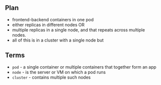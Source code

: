 ## Plan
- frontend-backend containers in one pod
- either replicas in different nodes OR
- multiple replicas in a single node, and that repeats across multiple nodes.
- all of this is in a cluster with a single node but

## Terms
- `pod` - a single container or multiple containers that together form an app
- `node` - is the server or VM on which a pod runs
- `cluster` - contains multiple such nodes
